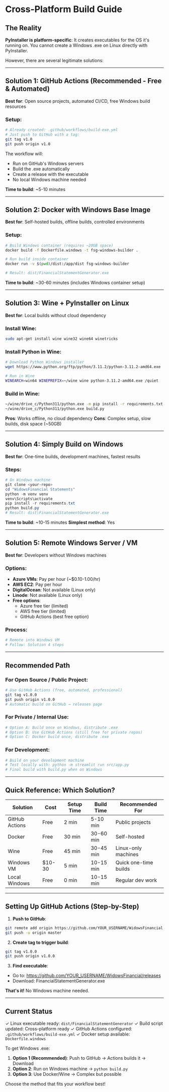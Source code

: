 # Cross-Platform Build Guide

## The Reality

**PyInstaller is platform-specific**: It creates executables for the OS it's running on. You cannot create a Windows .exe on Linux directly with PyInstaller.

However, there are several legitimate solutions:

---

## Solution 1: GitHub Actions (Recommended - Free & Automated)

**Best for**: Open source projects, automated CI/CD, free Windows build resources

### Setup:
```bash
# Already created: .github/workflows/build-exe.yml
# Just push to GitHub with a tag:
git tag v1.0
git push origin v1.0
```

The workflow will:
- Run on GitHub's Windows servers
- Build the .exe automatically
- Create a release with the executable
- No local Windows machine needed

**Time to build**: ~5-10 minutes

---

## Solution 2: Docker with Windows Base Image

**Best for**: Self-hosted builds, offline builds, controlled environments

### Setup:
```bash
# Build Windows container (requires ~20GB space)
docker build -f Dockerfile.windows -t fsg-windows-builder .

# Run build inside container
docker run -v $(pwd)/dist:/app/dist fsg-windows-builder

# Result: dist/FinancialStatementGenerator.exe
```

**Time to build**: ~30-60 minutes (includes Windows container setup)

---

## Solution 3: Wine + PyInstaller on Linux

**Best for**: Local builds without cloud dependency

### Install Wine:
```bash
sudo apt-get install wine wine32 wine64 winetricks
```

### Install Python in Wine:
```bash
# Download Python Windows installer
wget https://www.python.org/ftp/python/3.11.2/python-3.11.2-amd64.exe

# Run in Wine
WINEARCH=win64 WINEPREFIX=~/wine wine python-3.11.2-amd64.exe /quiet
```

### Build in Wine:
```bash
~/wine/drive_c/Python311/python.exe -m pip install -r requirements.txt
~/wine/drive_c/Python311/python.exe build.py
```

**Pros**: Works offline, no cloud dependency
**Cons**: Complex setup, slow builds, disk space (~50GB)

---

## Solution 4: Simply Build on Windows

**Best for**: One-time builds, development machines, fastest results

### Steps:
```powershell
# On Windows machine
git clone <your-repo>
cd "WidowsFinancial Statements"
python -m venv venv
venv\Scripts\activate
pip install -r requirements.txt
python build.py
# Result: dist\FinancialStatementGenerator.exe
```

**Time to build**: ~10-15 minutes
**Simplest method**: Yes

---

## Solution 5: Remote Windows Server / VM

**Best for**: Developers without Windows machines

### Options:
- **Azure VMs**: Pay per hour (~$0.10-1.00/hr)
- **AWS EC2**: Pay per hour
- **DigitalOcean**: Not available (Linux only)
- **Linode**: Not available (Linux only)
- **Free options**: 
  - Azure free tier (limited)
  - AWS free tier (limited)
  - GitHub Actions (best free option)

### Process:
```bash
# Remote into Windows VM
# Follow: Solution 4 steps
```

---

## Recommended Path

### For Open Source / Public Project:
```bash
# Use GitHub Actions (free, automated, professional)
git tag v1.0.0
git push origin v1.0.0
# Automatic build on GitHub → releases page
```

### For Private / Internal Use:
```bash
# Option A: Build once on Windows, distribute .exe
# Option B: Use GitHub Actions (still free for private repos)
# Option C: Docker build once, distribute .exe
```

### For Development:
```bash
# Build on your development machine
# Test locally with: python -m streamlit run src/app.py
# Final build with build.py when on Windows
```

---

## Quick Reference: Which Solution?

| Solution | Cost | Setup Time | Build Time | Recommended For |
|----------|------|-----------|-----------|-----------------|
| GitHub Actions | Free | 2 min | 5-10 min | Public projects |
| Docker | Free | 30 min | 30-60 min | Self-hosted |
| Wine | Free | 45 min | 30-45 min | Linux-only machines |
| Windows VM | $10-30 | 5 min | 10-15 min | Quick one-time builds |
| Local Windows | Free | 0 min | 10-15 min | Regular dev work |

---

## Setting Up GitHub Actions (Step-by-Step)

1. **Push to GitHub**:
```bash
git remote add origin https://github.com/YOUR_USERNAME/WidowsFinancial.git
git push -u origin master
```

2. **Create tag to trigger build**:
```bash
git tag v1.0.0
git push origin v1.0.0
```

3. **Find executable**:
- Go to: https://github.com/YOUR_USERNAME/WidowsFinancial/releases
- Download: FinancialStatementGenerator.exe

**That's it!** No Windows machine needed.

---

## Current Status

✓ Linux executable ready: `dist/FinancialStatementGenerator`
✓ Build script updated: Cross-platform ready
✓ GitHub Actions configured: `.github/workflows/build-exe.yml`
✓ Docker setup available: `Dockerfile.windows`

To get Windows .exe:
1. **Option 1 (Recommended)**: Push to GitHub → Actions builds it → Download
2. **Option 2**: Run on Windows machine → `python build.py`
3. **Option 3**: Use Docker/Wine → Complex but possible

Choose the method that fits your workflow best!
